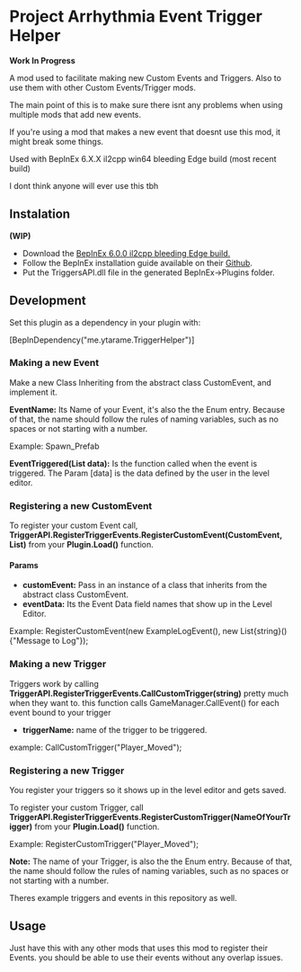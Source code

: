 # **Project Arrhythmia Event Trigger Helper**

**Work In Progress**

A mod used to facilitate making new Custom Events and Triggers. Also to use them with other Custom Events/Trigger mods.

The main point of this is to make sure there isnt any problems when using multiple mods that add new events.

If you're using a mod that makes a new event that doesnt use this mod, it might break some things.

Used with BepInEx 6.X.X il2cpp win64 bleeding Edge build (most recent build)

I dont think anyone will ever use this tbh


## **Instalation**
**(WIP)**

* Download the [BepInEx 6.0.0 il2cpp bleeding Edge build.](https://builds.bepinex.dev/projects/bepinex_be)
* Follow the BepInEx installation guide available on their [Github](https://github.com/BepInEx/BepInEx).
* Put the TriggersAPI.dll file in the generated BepInEx->Plugins folder.


## Development

Set this plugin as a dependency in your plugin with:

[BepInDependency("me.ytarame.TriggerHelper")]



### Making a new Event

 Make a new Class Inheriting from the abstract class CustomEvent, and implement it.

**EventName:** Its Name of your Event, it's also the the Enum entry. Because of that, the name should follow the rules of naming variables, such as no spaces or not starting with a number.

Example: Spawn_Prefab 

**EventTriggered(List<string> data):** Is the function called when the event is triggered. The Param [data] is the data defined by the user in the level editor.



### Registering a new CustomEvent

To register your custom Event call, **TriggerAPI.RegisterTriggerEvents.RegisterCustomEvent(CustomEvent, List<string>)** from your **Plugin.Load()** function.

#### Params

* **customEvent:** Pass in an instance of a class that inherits from the abstract class CustomEvent.
* **eventData:** Its the Event Data field names that show up in the Level Editor.
  
Example: RegisterCustomEvent(new ExampleLogEvent(), new List{string}(){"Message to Log"});

### Making a new Trigger

Triggers work by calling **TriggerAPI.RegisterTriggerEvents.CallCustomTrigger(string)** pretty much when they want to. this function calls GameManager.CallEvent() for each event bound to your trigger

* **triggerName:** name of the trigger to be triggered.
  
example: CallCustomTrigger("Player_Moved");


### Registering a new Trigger
You register your triggers so it shows up in the level editor and gets saved.

To register your custom Trigger, call **TriggerAPI.RegisterTriggerEvents.RegisterCustomTrigger(NameOfYourTrigger)** from your **Plugin.Load()** function.

Example: RegisterCustomTrigger("Player_Moved");

**Note:** The name of your Trigger, is also the the Enum entry. Because of that, the name should follow the rules of naming variables, such as no spaces or not starting with a number.

Theres example triggers and events in this repository as well.

## Usage

Just have this with any other mods that uses this mod to register their Events. you should be able to use their events without any overlap issues.


